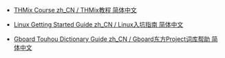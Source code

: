 - [THMix Course zh_CN / THMix教程 简体中文](https://zhaoym233.github.io/thmixCourse/)

- [Linux Getting Started Guide zh_CN / Linux入坑指南 简体中文](https://zhaoym233.github.io/LinuxGettingStartedGuide/)

- [Gboard Touhou Dictionary Guide zh_CN / Gboard东方Project词库帮助 简体中文](htpps://zhaoym233.github.io/TouhouDictionary/)
